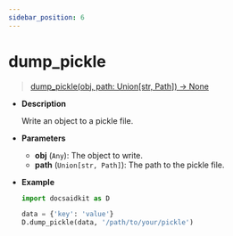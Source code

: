 ```yaml
---
sidebar_position: 6
---
```


# dump_pickle

> [dump_pickle(obj, path: Union[str, Path]) -> None](https://github.com/DocsaidLab/DocsaidKit/blob/012540eebaebb2718987dd3ec0f7dcf40f403caa/docsaidkit/utils/files_utils.py#L173)

- **Description**

    Write an object to a pickle file.

- **Parameters**

    - **obj** (`Any`): The object to write.
    - **path** (`Union[str, Path]`): The path to the pickle file.

- **Example**

    ```python
    import docsaidkit as D

    data = {'key': 'value'}
    D.dump_pickle(data, '/path/to/your/pickle')
    ```
